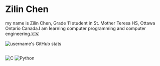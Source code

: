 # Zilin Chen
my name is Zilin Chen, Grade 11 student in St. Mother Teresa HS, Ottawa Ontario Canada.I am learning computer programming and computer engineering.🇨🇳

![username's GitHub stats](https://github-readme-stats.vercel.app/api?username=zilin-chen-1)

##
![C](https://img.shields.io/badge/c-%2300599C.svg?style=for-the-badge&logo=c&logoColor=white)
![Python](https://img.shields.io/badge/python-3670A0?style=for-the-badge&logo=python&logoColor=ffdd54)
